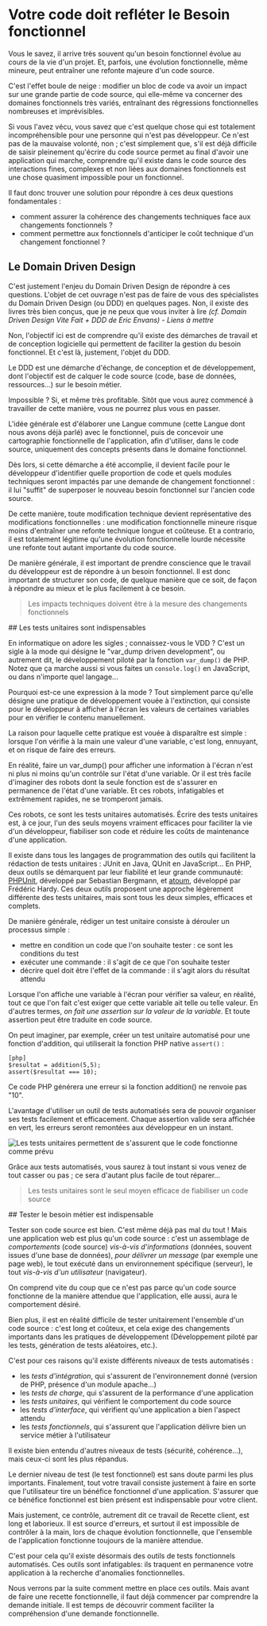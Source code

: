 # Votre code doit refléter le Besoin fonctionnel

Vous le savez, il arrive très souvent qu'un besoin fonctionnel évolue au cours de 
la vie d'un projet. Et, parfois, une évolution fonctionnelle, même mineure, peut 
entraîner une refonte majeure d'un code source.

C'est l'effet boule de neige : modifier un bloc de code va avoir un impact sur une 
grande partie de code source, qui elle-même va concerner des domaines fonctionnels très variés, 
entraînant des régressions fonctionnelles nombreuses et imprévisibles.

Si vous l'avez vécu, vous savez que c'est quelque chose qui est totalement 
incompréhensible pour une personne qui n'est pas développeur. Ce n'est pas de la mauvaise 
volonté, non ; c'est simplement que, s'il est déjà difficile de saisir pleinement qu'écrire 
du code source permet au final d'avoir une application qui marche, comprendre qu'il existe 
dans le code source des interactions fines, complexes et non liées aux domaines fonctionnels est 
une chose quasiment impossible pour un fonctionnel.

Il faut donc trouver une solution pour répondre à ces deux questions fondamentales :

+ comment assurer la cohérence des changements techniques face aux changements fonctionnels ?
+ comment permettre aux fonctionnels d'anticiper le coût technique d'un changement fonctionnel ?

## Le Domain Driven Design

C'est justement l'enjeu du Domain Driven Design de répondre à ces questions. L'objet de 
cet ouvrage n'est pas de faire de vous des spécialistes du Domain Driven Design (ou DDD) en 
quelques pages. Non, il existe des livres très bien conçus, que je ne peux que vous inviter à 
lire *(cf. Domain Driven Design Vite Fait + DDD de Eric Envans) - Liens à mettre*

Non, l'objectif ici est de comprendre qu'il existe des démarches de travail et de conception 
logicielle qui permettent de faciliter la gestion du besoin fonctionnel. Et c'est là, justement, l'objet du DDD.

Le DDD est une démarche d'échange, de conception et de développement, dont l'objectif est de calquer 
le code source (code, base de données, ressources...) sur le besoin métier.

Impossible ? Si, et même très profitable. Sitôt que vous aurez commencé à travailler de cette manière, 
vous ne pourrez plus vous en passer.

L'idée générale est d'élaborer une Langue commune (cette Langue dont nous avons déjà parlé) avec 
le fonctionnel, puis de concevoir une cartographie fonctionnelle de l'application, afin 
d'utiliser, dans le code source, uniquement des concepts présents dans le domaine fonctionnel.

Dès lors, si cette démarche a été accomplie, il devient facile pour le développeur 
d'identifier quelle proportion de code et quels modules techniques seront impactés par une 
demande de changement fonctionnel : il lui "suffit" de superposer le nouveau besoin fonctionnel 
sur l'ancien code source.

De cette manière, toute modification technique devient représentative des modifications fonctionnelles : 
une modification fonctionnelle mineure risque moins d'entraîner une refonte technique longue et coûteuse. 
Et a contrario, il est totalement légitime qu'une évolution fonctionnelle lourde nécessite une refonte 
tout autant importante du code source.

De manière générale, il est important de prendre conscience que le travail du développeur est de répondre à 
un besoin fonctionnel. Il est donc important de structurer son code, de quelque manière que ce soit, de 
façon à répondre au mieux et le plus facilement à ce besoin.

> Les impacts techniques doivent être à la mesure des changements fonctionnels

## Les tests unitaires sont indispensables

En informatique on adore les sigles ; connaissez-vous le VDD ? C'est un sigle à la mode qui désigne
le "var_dump driven development", ou autrement dit, le développement piloté par la fonction `var_dump()` de PHP. 
Notez que ça marche aussi si vous faites un `console.log()` en JavaScript, ou dans n'importe quel langage...

Pourquoi est-ce une expression à la mode ? Tout simplement parce qu'elle désigne une pratique de développement 
vouée à l'extinction, qui consiste pour le développeur à afficher à l'écran les valeurs de certaines variables pour 
en vérifier le contenu manuellement. 

La raison pour laquelle cette pratique est vouée à disparaître est simple : lorsque l'on vérifie à la main 
une valeur d'une variable, c'est long, ennuyant, et on risque de faire des erreurs. 

En réalité, faire un var_dump() pour afficher une information à l'écran n'est ni plus ni moins qu'un contrôle sur 
l'état d'une variable. Or il est très facile d'imaginer des robots dont la seule fonction est de s'assurer en permanence 
de l'état d'une variable. Et ces robots, infatigables et extrêmement rapides, ne se tromperont jamais.

Ces robots, ce sont les tests unitaires automatisés. Écrire des tests unitaires est, à ce jour, l'un des seuls moyens vraiment efficaces 
pour faciliter la vie d'un développeur, fiabiliser son code et réduire les coûts de maintenance d'une application.

Il existe dans tous les langages de programmation des outils qui facilitent la rédaction de tests unitaires : JUnit en Java, QUnit en JavaScript...
En PHP, deux outils se démarquent par leur fiabilité et leur grande communauté: [PHPUnit](http://phpunit.de), développé par Sebastian Bergmann, 
et [atoum](http://docs.atoum.org), développé par Frédéric Hardy. Ces deux outils proposent une approche légèrement différente des tests unitaires, 
mais sont tous les deux simples, efficaces et complets.

De manière générale, rédiger un test unitaire consiste à dérouler un processus simple :

+ mettre en condition un code que l'on souhaite tester : ce sont les conditions du test
+ exécuter une commande : il s'agit de ce que l'on souhaite tester
+ décrire quel doit être l'effet de la commande : il s'agit alors du résultat attendu

Lorsque l'on affiche une variable à l'écran pour vérifier sa valeur, en réalité, tout ce que l'on fait c'est exiger que 
cette variable ait telle ou telle valeur. En d'autres termes, *on fait une assertion sur la valeur de la variable*. 
Et toute assertion peut être traduite en code source.

On peut imaginer, par exemple, créer un test unitaire automatisé pour une fonction d'addition, qui utiliserait la 
fonction PHP native `assert()` :

    [php]
    $resultat = addition(5,5);
    assert($resultat === 10);

Ce code PHP générera une erreur si la fonction addition() ne renvoie pas "10".

L'avantage d'utiliser un outil de tests automatisés sera de pouvoir organiser ses tests facilement et efficacement. Chaque 
assertion valide sera affichée en vert, les erreurs seront remontées aux développeur en un instant. 


![ Les tests unitaires permettent de s'assurent que le code fonctionne comme prévu](phpunit.png)

Grâce aux tests automatisés, vous saurez à tout instant si vous venez de tout casser ou pas ; 
ce sera d'autant plus facile de tout réparer...

> Les tests unitaires sont le seul moyen efficace de fiabiliser un code source

## Tester le besoin métier est indispensable

Tester son code source est bien. C'est même déjà pas mal du tout ! Mais une application web est plus qu'un code source : c'est 
un assemblage de *comportements* (code source) *vis-à-vis d'informations* (données, souvent issues d'une base de données), *pour 
délivrer un message* (par exemple une page web), le tout exécuté dans un environnement spécifique (serveur), le tout 
*vis-à-vis d'un utilisateur* (navigateur).

On comprend vite du coup que ce n'est pas parce qu'un code source fonctionne de la manière attendue que l'application, elle aussi, 
aura le comportement désiré.

Bien plus, il est en réalité difficile de tester unitairement l'ensemble d'un code source : c'est long et coûteux, et cela 
exige des changements importants dans les pratiques de développement (Développement piloté par les tests, génération de 
tests aléatoires, etc.).

C'est pour ces raisons qu'il existe différents niveaux de tests automatisés : 

+ les *tests d'intégration*, qui s'assurent de l'environnement donné (version de PHP, présence d'un module apache...)
+ les *tests de charge*, qui s'assurent de la performance d'une application
+ les *tests unitaires*, qui vérifient le comportement du code source
+ les *tests d'interface*, qui vérifient qu'une application a bien l'aspect attendu
+ les *tests fonctionnels*, qui s'assurent que l'application délivre bien un service métier à l'utilisateur

Il existe bien entendu d'autres niveaux de tests (sécurité, cohérence...), mais ceux-ci sont les plus 
répandus.

Le dernier niveau de test (le test fonctionnel) est sans doute parmi les plus importants. Finalement, tout votre travail 
consiste justement à faire en sorte que l'utilisateur tire un bénéfice fonctionnel d'une application. S'assurer que 
ce bénéfice fonctionnel est bien présent est indispensable pour votre client.

Mais justement, ce contrôle, autrement dit ce travail de Recette client, est long et laborieux. Il est source 
d'erreurs, et surtout il est impossible de contrôler à la main, lors de chaque évolution fonctionnelle, que 
l'ensemble de l'application fonctionne toujours de la manière attendue.

C'est pour cela qu'il existe désormais des outils de tests fonctionnels automatisés. Ces outils sont 
infatigables: ils traquent en permanence votre application à la recherche d'anomalies fonctionnelles.

Nous verrons par la suite comment mettre en place ces outils. Mais avant de faire une recette fonctionnelle, 
il faut déjà commencer par comprendre la demande initiale. Il est temps de découvrir comment faciliter la compréhension 
d'une demande fonctionnelle.
